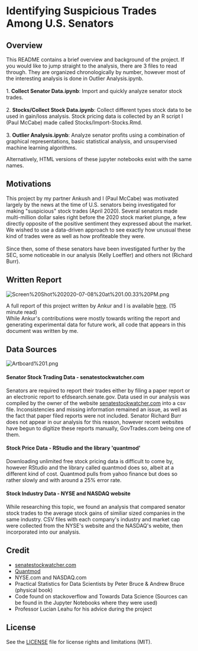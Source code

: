 # Identifying Suspicious Trades Among U.S. Senators


## Overview
This README contains a brief overview and background of the project. If you would like to jump straight to the analysis, there are 3 files to read through. They are organized chronologically by number, however most of the interesting analysis is done in Outlier Analysis.ipynb.<br> <br> 1. __Collect Senator Data.ipynb__: Import and quickly analyze senator stock trades. <br><br>   2. __Stocks/Collect Stock Data.ipynb__: Collect different types stock data to be used in gain/loss analysis. Stock pricing data is collected by an R script I (Paul McCabe) made called Stocks/Import-Stocks.Rmd.<br><br> 3. __Outlier Analysis.ipynb__: Analyze senator profits using a combination of graphical representations, basic statistical analysis, and unsupervised machine learning algorithms. 


Alternatively, HTML versions of these jupyter notebooks exist with the same names.


## Motivations


This project by my partner Ankush and I (Paul McCabe) was motivated largely by the news at the time of U.S. senators being investigated for making "suspicious" stock trades (April 2020). Several senators made multi-million dollar sales right before the 2020 stock market plunge, a few directly opposite of the positive sentiment they expressed about the market. We wished to use a data-driven approach to see exactly how unusual these kind of trades were as well as how profiteable they were. <br><br> Since then, some of these senators have been investigated further by the SEC, some noticeable in our analysis (Kelly Loeffler) and others not (Richard Burr). 


## Written Report


![Screen%20Shot%202020-07-08%20at%201.00.33%20PM.png](https://github.com/pkm29/big_data_final_project3/raw/master/picture1.png)


A full report of this project written by Ankur and I is available [here](https://medium.com/@pkm29/identifying-suspicious-trading-among-u-s-senators-91a908432843). (15 minute read) <br> While Ankur's contributions were mostly towards writing the report and generating experimental data for future work, all code that appears in this document was written by me.


## Data Sources


![Artboard%201.png](https://github.com/pkm29/big_data_final_project3/raw/master/Artboard%201.png)


#### Senator Stock Trading Data - senatestockwatcher.com
Senators are required to report their trades either by filing a paper report or an electronic report to efdsearch.senate.gov. Data used in our analysis was compiled by the owner of the website [senatestockwatcher.com](https://senatestockwatcher.com) into a csv file. Inconsistencies and missing information remained an issue, as well as the fact that paper filed reports were not included. Senator Richard Burr does not appear in our analysis for this reason, however recent websites have begun to digitize these reports manually, GovTrades.com being one of them.


#### Stock Price Data - RStudio and the library 'quantmod'
Downloading unlimited free stock pricing data is difficult to come by, however RStudio and the library called quantmod does so, albeit at a different kind of cost. Quantmod pulls from yahoo finance but does so rather slowly and with around a 25% error rate. 


#### Stock Industry Data - NYSE and NASDAQ website
While researching this topic, we found an analysis that compared senator stock trades to the average stock gains of similiar sized companies in the same industry. CSV files with each company's industry and market cap were collected from the NYSE's website and the NASDAQ's webite, then incorporated into our analysis. 


## Credit
- [senatestockwatcher.com](https://senatestockwatcher.com)
- [Quantmod](http://www.quantmod.com)
- NYSE.com and NASDAQ.com
- Practical Statistics for Data Scientists by Peter Bruce & Andrew Bruce (physical book)
- Code found on stackoverflow and Towards Data Science (Sources can be found in the Jupyter Notebooks where they were used)
- Professor Lucian Leahu for his advice during the project


## License
See the [LICENSE](https://github.com/pkm29/big_data_final_project3/blob/master/LICENSE.md) file for license rights and limitations (MIT).
